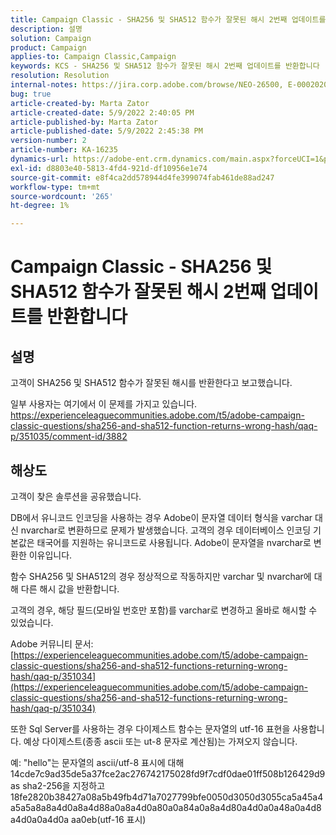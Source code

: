 ```yaml
---
title: Campaign Classic - SHA256 및 SHA512 함수가 잘못된 해시 2번째 업데이트를 반환합니다
description: 설명
solution: Campaign
product: Campaign
applies-to: Campaign Classic,Campaign
keywords: KCS - SHA256 및 SHA512 함수가 잘못된 해시 2번째 업데이트를 반환합니다
resolution: Resolution
internal-notes: https://jira.corp.adobe.com/browse/NEO-26500, E-000202021, E-000148142
bug: true
article-created-by: Marta Zator
article-created-date: 5/9/2022 2:40:05 PM
article-published-by: Marta Zator
article-published-date: 5/9/2022 2:45:38 PM
version-number: 2
article-number: KA-16235
dynamics-url: https://adobe-ent.crm.dynamics.com/main.aspx?forceUCI=1&pagetype=entityrecord&etn=knowledgearticle&id=cac10be5-a5cf-ec11-a7b5-0022480a8e40
exl-id: d8803e40-5813-4fd4-921d-df10956e1e74
source-git-commit: e8f4ca2dd578944d4fe399074fab461de88ad247
workflow-type: tm+mt
source-wordcount: '265'
ht-degree: 1%

---
```


# Campaign Classic - SHA256 및 SHA512 함수가 잘못된 해시 2번째 업데이트를 반환합니다

## 설명


고객이 SHA256 및 SHA512 함수가 잘못된 해시를 반환한다고 보고했습니다.

일부 사용자는 여기에서 이 문제를 가지고 있습니다.
https://experienceleaguecommunities.adobe.com/t5/adobe-campaign-classic-questions/sha256-and-sha512-function-returns-wrong-hash/qaq-p/351035/comment-id/3882


## 해상도


고객이 찾은 솔루션을 공유했습니다.

DB에서 유니코드 인코딩을 사용하는 경우 Adobe이 문자열 데이터 형식을 varchar 대신 nvarchar로 변환하므로 문제가 발생했습니다.
고객의 경우 데이터베이스 인코딩 기본값은 태국어를 지원하는 유니코드로 사용됩니다. Adobe이 문자열을 nvarchar로 변환한 이유입니다.

함수 SHA256 및 SHA512의 경우 정상적으로 작동하지만 varchar 및 nvarchar에 대해 다른 해시 값을 반환합니다.

고객의 경우, 해당 필드(모바일 번호만 포함)를 varchar로 변경하고 올바로 해시할 수 있었습니다.

Adobe 커뮤니티 문서:
[https://experienceleaguecommunities.adobe.com/t5/adobe-campaign-classic-questions/sha256-and-sha512-functions-returning-wrong-hash/qaq-p/351034](https://experienceleaguecommunities.adobe.com/t5/adobe-campaign-classic-questions/sha256-and-sha512-functions-returning-wrong-hash/qaq-p/351034)



또한 Sql Server를 사용하는 경우 다이제스트 함수는 문자열의 utf-16 표현을 사용합니다. 예상 다이제스트(종종 ascii 또는 ut-8 문자로 계산됨)는 가져오지 않습니다.

예: &quot;hello&quot;는 문자열의 ascii/utf-8 표시에 대해 14cde7c9ad35de5a37fce2ac276742175028fd9f7cdf0dae01ff508b126429d9as sha2-256을 지정하고 18fe2820b38427a08a5b49fb4d71a7027799bfe0050d3050d3055ca5a45a4a5a5a8a8a4d0a8a4d88a0a8a4d0a80a0a84a0a8a4d80a4d0a0a48a0a4d8a4d0a0a4d0a aa0eb(utf-16 표시)
